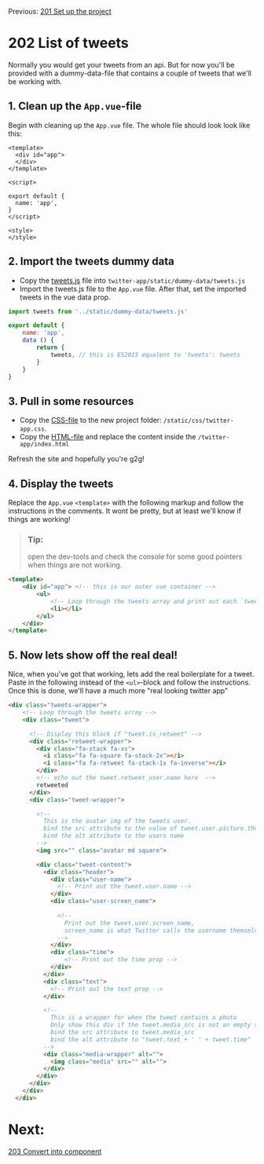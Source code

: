 Previous: [201 Set up the project](./201-setup.md)
# 202 List of tweets
Normally you would get your tweets from an api. But for now you'll be provided with a dummy-data-file that contains a couple of tweets that we'll be working with. 

## 1. Clean up the `App.vue`-file
Begin with cleaning up the `App.vue` file. The whole file should look look like this:

```vue
<template>
  <div id="app">
  </div>
</template>

<script>

export default {
  name: 'app',
}
</script>

<style>
</style>

```

## 2. Import the tweets dummy data
- Copy the [tweets.js](../../resources/twitter-app/tweets.js) file into `twitter-app/static/dummy-data/tweets.js`
- Import the tweets.js file to the `App.vue` file. After that, set the imported tweets in the vue data prop.

```javascript
import tweets from '../static/dummy-data/tweets.js'

export default {
    name: 'app',
    data () {
        return {
            tweets, // this is ES2015 equalent to 'tweets': tweets
        }
    }
}
```

## 3. Pull in some resources
- Copy the [CSS-file](../../resources/twitter-app/twitter-app.css) to the new project folder: `/static/css/twitter-app.css`.
- Copy the [HTML-file](../../resources/twitter-app/index.html) and replace the content inside the `/twitter-app/index.html`

Refresh the site and hopefully you're g2g!

## 4. Display the tweets
Replace the `App.vue` `<template>` with the following markup and follow the instructions in the comments. It wont be pretty, but at least we'll know if things are working!

>### Tip:
>open the dev-tools and check the console for some good pointers when things are not working.

```html
<template>
    <div id="app"> <!-- this is our outer vue container -->
        <ul>
            <!-- Loop through the tweets array and print out each `tweet.text` value -->
            <li></li>
        </ul>
    </div>
</template>
```

## 5. Now lets show off the real deal!
Nice, when you've got that working, lets add the real boilerplate for a tweet. Paste in the following instead of the `<ul>`-block and follow the instructions.
Once this is done, we'll have a much more "real looking twitter app"

```html
<div class="tweets-wrapper">
    <!-- Loop through the tweets array -->
    <div class="tweet">

      <!-- Display this block if "tweet.is_retweet" -->
      <div class="retweet-wrapper">
        <div class="fa-stack fa-xs">
          <i class="fa fa-square fa-stack-2x"></i>
          <i class="fa fa-retweet fa-stack-1x fa-inverse"></i>
        </div>
        <!-- echo out the tweet.retweet_user.name here  -->
        retweeted
      </div>
      <div class="tweet-wrapper">

        <!--
          This is the avatar img of the tweets user. 
          bind the src attribute to the value of tweet.user.picture.thumbnail
          bind the alt attribute to the users name
        -->
        <img src="" class="avatar md square">

        <div class="tweet-content">
          <div class="header">
            <div class="user-name">
              <!-- Print out the tweet.user.name -->
            </div>
            <div class="user-screen_name">
              
              <!-- 
                Print out the tweet.user.screen_name,
                screen_name is what Twitter calls the username themselves
              -->
            </div>
            <div class="time">
                <!-- Print out the time prop -->
            </div>
          </div>
          <div class="text">
            <!-- Print out the text prop -->
          </div>

          <!--
            This is a wrapper for when the tweet contains a photo
            Only show this div if the tweet.media_src is not an empty string
            bind the src attribute to tweet.media_src
            bind the alt attribute to "tweet.text + ' ' + tweet.time"
          -->
          <div class="media-wrapper" alt="">
            <img class="media" src="" alt="">
          </div>
        </div>
      </div>
    </div>
  </div>
```
# Next:
[203 Convert into component](./203-convert-into-components.md)
